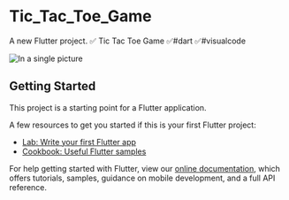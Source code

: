 # Tic_Tac_Toe_Game

A new Flutter project.
✅ Tic Tac Toe Game
✅#dart
✅#visualcode

![In a single picture](https://raw.githubusercontent.com/elhamebrahimpour/Flutter-Sample-Crypto-Application/master/tic-tac1.png)

## Getting Started

This project is a starting point for a Flutter application.

A few resources to get you started if this is your first Flutter project:

- [Lab: Write your first Flutter app](https://flutter.dev/docs/get-started/codelab)
- [Cookbook: Useful Flutter samples](https://flutter.dev/docs/cookbook)

For help getting started with Flutter, view our
[online documentation](https://flutter.dev/docs), which offers tutorials,
samples, guidance on mobile development, and a full API reference.
